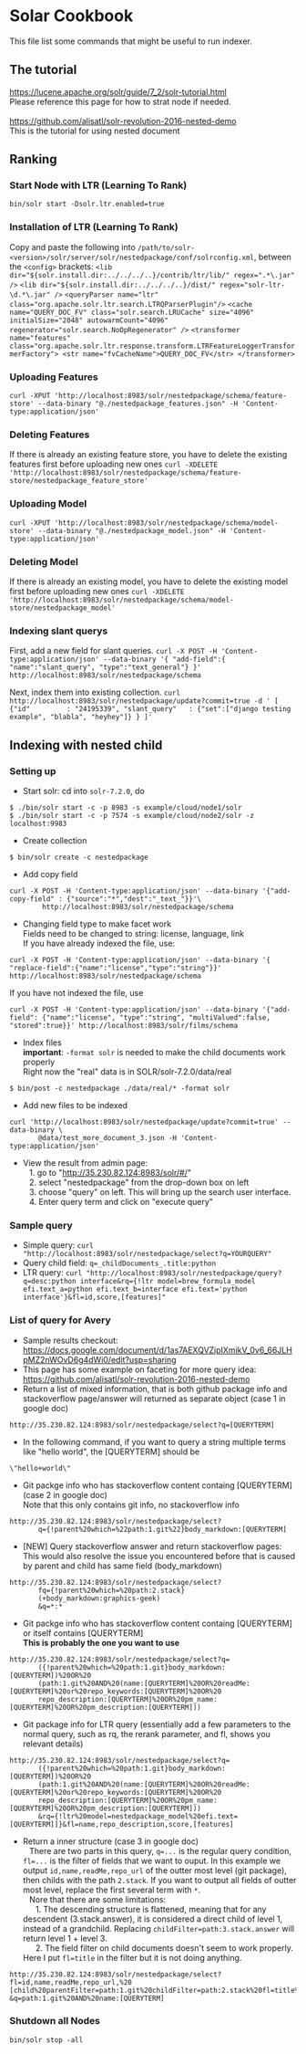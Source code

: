 # Solar Cookbook
This file list some commands that might be useful to run indexer.
## The tutorial
https://lucene.apache.org/solr/guide/7_2/solr-tutorial.html<br />
Please reference this page for how to strat node if needed.<br /> <br />
https://github.com/alisatl/solr-revolution-2016-nested-demo<br /> 
This is the tutorial for using nested document
## Ranking
### Start Node with LTR (Learning To Rank)
`bin/solr start -Dsolr.ltr.enabled=true`
### Installation of LTR (Learning To Rank)
Copy and paste the following into `/path/to/solr-<version>/solr/server/solr/nestedpackage/conf/solrconfig.xml`, between the `<config>` brackets:
`<lib dir="${solr.install.dir:../../../..}/contrib/ltr/lib/" regex=".*\.jar" />`
`<lib dir="${solr.install.dir:../../../..}/dist/" regex="solr-ltr-\d.*\.jar" />`
`<queryParser name="ltr" class="org.apache.solr.ltr.search.LTRQParserPlugin"/>`
`<cache name="QUERY_DOC_FV"
       class="solr.search.LRUCache"
       size="4096"
       initialSize="2048"
       autowarmCount="4096"
       regenerator="solr.search.NoOpRegenerator" />`
`<transformer name="features" class="org.apache.solr.ltr.response.transform.LTRFeatureLoggerTransformerFactory">
  <str name="fvCacheName">QUERY_DOC_FV</str>
</transformer>`
### Uploading Features
`curl -XPUT 'http://localhost:8983/solr/nestedpackage/schema/feature-store' --data-binary "@./nestedpackage_features.json" -H 'Content-type:application/json'`
### Deleting Features
If there is already an existing feature store, you have to delete the existing features first before uploading new ones
`curl -XDELETE 'http://localhost:8983/solr/nestedpackage/schema/feature-store/nestedpackage_feature_store'`
### Uploading Model
`curl -XPUT 'http://localhost:8983/solr/nestedpackage/schema/model-store' --data-binary "@./nestedpackage_model.json" -H 'Content-type:application/json'`
### Deleting Model
If there is already an existing model, you have to delete the existing model first before uploading new ones
`curl -XDELETE 'http://localhost:8983/solr/nestedpackage/schema/model-store/nestedpackage_model'`

### Indexing slant querys
First, add a new field for slant queries.
`curl -X POST -H 'Content-type:application/json' --data-binary '{
  "add-field":{
     "name":"slant_query",
     "type":"text_general"}
}' http://localhost:8983/solr/nestedpackage/schema`

Next, index them into existing collection.
`curl http://localhost:8983/solr/nestedpackage/update?commit=true -d '
[
 {"id"         : "24195339",
  "slant_query"   : {"set":["django testing example", "blabla", "heyhey"]}
 }
]'
`

## Indexing with nested child
### Setting up
- Start solr: cd into `solr-7.2.0`, do <br />
```
$ ./bin/solr start -c -p 8983 -s example/cloud/node1/solr
$ ./bin/solr start -c -p 7574 -s example/cloud/node2/solr -z localhost:9983
```
- Create collection<br />
```
$ bin/solr create -c nestedpackage
```
- Add copy field
```
curl -X POST -H 'Content-type:application/json' --data-binary '{"add-copy-field" : {"source":"*","dest":"_text_"}}'\
        http://localhost:8983/solr/nestedpackage/schema
```
- Changing field type to make facet work<br />
Fields need to be changed to string: license, language, link <br />
If you have already indexed the file, use:
```
curl -X POST -H 'Content-type:application/json' --data-binary '{  "replace-field":{"name":"license","type":"string"}}' http://localhost:8983/solr/nestedpackage/schema
```
If you have not indexed the file, use 
```
curl -X POST -H 'Content-type:application/json' --data-binary '{"add-field": {"name":"license", "type":"string", "multiValued":false, "stored":true}}' http://localhost:8983/solr/films/schema
```
- Index files <br />
**important**: `-format solr` is needed to make the child documents work properly<br />
Right now the "real" data is in SOLR/solr-7.2.0/data/real
```
$ bin/post -c nestedpackage ./data/real/* -format solr
```
- Add new files to be indexed
```
curl 'http://localhost:8983/solr/nestedpackage/update?commit=true' --data-binary \
       @data/test_more_document_3.json -H 'Content-type:application/json'
```

- View the result from admin page: <br />
&ensp; 1. go to "http://35.230.82.124:8983/solr/#/" <br />
&ensp; 2. select "nestedpackage" from the drop-down box on left <br />
&ensp; 3. choose "query" on left. This will bring up the search user interface. <br />
&ensp; 4. Enter query term and click on "execute query" <br />
### Sample query
- Simple query: `curl "http://localhost:8983/solr/nestedpackage/select?q=YOURQUERY"`
- Query child field: `q=_childDocuments_.title:python`
- LTR query: `curl "http://localhost:8983/solr/nestedpackage/query?q=desc:python interface&rq={!ltr model=brew_formula_model efi.text_a=python efi.text_b=interface efi.text='python interface'}&fl=id,score,[features]"`
### List of query for Avery
- Sample results checkout: https://docs.google.com/document/d/1as7AEXQVZipIXmikV_0v6_66JLHpMZ2nWOvD6g4dWi0/edit?usp=sharing
- This page has some example on faceting for more query idea: https://github.com/alisatl/solr-revolution-2016-nested-demo
- Return a list of mixed information, that is both github package info and stackoverflow page/answer will returned as separate object (case 1 in google doc)
```
http://35.230.82.124:8983/solr/nestedpackage/select?q=[QUERYTERM]
```
- In the following command, if you want to query a string multiple terms like "hello world", the [QUERYTERM] should be 
```
\"hello+world\"
```
- Git packge info who has stackoverflow content containg [QUERYTERM] (case 2 in google doc) <br />
Note that this only contains git info, no stackoverflow info 
```
http://35.230.82.124:8983/solr/nestedpackage/select?
       q={!parent%20which=%22path:1.git%22}body_markdown:[QUERYTERM]
```
- [NEW] Query stackoverflow answer and return stackoverflow pages: <br />
This would also resolve the issue you encountered before that is caused by parent and child has same field (body_markdown)
```
http://35.230.82.124:8983/solr/nestedpackage/select?
       fq={!parent%20which=%20path:2.stack}
       (+body_markdown:graphics-geek)
       &q=*:*
```
- Git packge info who has stackoverflow content containg [QUERYTERM] or itself contains [QUERYTERM]<br />
**This is probably the one you want to use**
```
http://35.230.82.124:8983/solr/nestedpackage/select?q=
       ({!parent%20which=%20path:1.git}body_markdown:[QUERYTERM])%20OR%20
       (path:1.git%20AND%20(name:[QUERYTERM]%20OR%20readMe:[QUERYTERM]%20or%20repo_keywords:[QUERYTERM]%20OR%20
       repo_description:[QUERYTERM]%20OR%20pm_name:[QUERYTERM]%20OR%20pm_description:[QUERYTERM]))
```
- Git package info for LTR query (essentially add a few parameters to the normal query, such as rq, the rerank parameter, and fl, shows you relevant details)
```
http://35.230.82.124:8983/solr/nestedpackage/select?q=
       ({!parent%20which=%20path:1.git}body_markdown:[QUERYTERM])%20OR%20
       (path:1.git%20AND%20(name:[QUERYTERM]%20OR%20readMe:[QUERYTERM]%20or%20repo_keywords:[QUERYTERM]%20OR%20
       repo_description:[QUERYTERM]%20OR%20pm_name:[QUERYTERM]%20OR%20pm_description:[QUERYTERM]))
       &rq={!ltr%20model=nestedpackage_model%20efi.text=[QUERYTERM]]}&fl=name,repo_description,score,[features]
```
- Return a inner structure (case 3 in google doc) <br />
&ensp; There are two parts in this query, `q=...` is the regular query condition, `fl=...` is the filter of fields that we want to ouput. In this example we output `id,name,readMe,repo_url` of the outter most level (git package), then childs with the path `2.stack`. If you want to output all fields of outter most level, replace the first several term with `*`. <br />
&ensp; Nore that there are some limitations:<br />
&ensp; &ensp; 1. The descending structure is flattened, meaning that for any descendent (3.stack.answer), it is considered a direct child of level 1, instead of a grandchild. Replacing `childFilter=path:3.stack.answer` will return level 1 + level 3. <br />
&ensp; &ensp; 2. The field filter on child documents doesn't seem to work properly. Here I put `fl=title` in the filter but it is not doing anything.

```
http://35.230.82.124:8983/solr/nestedpackage/select?
fl=id,name,readMe,repo_url,%20
[child%20parentFilter=path:1.git%20childFilter=path:2.stack%20fl=title%20limit=2]
&q=path:1.git%20AND%20name:[QUERYTERM]
```
### Shutdown all Nodes
`bin/solr stop -all`
